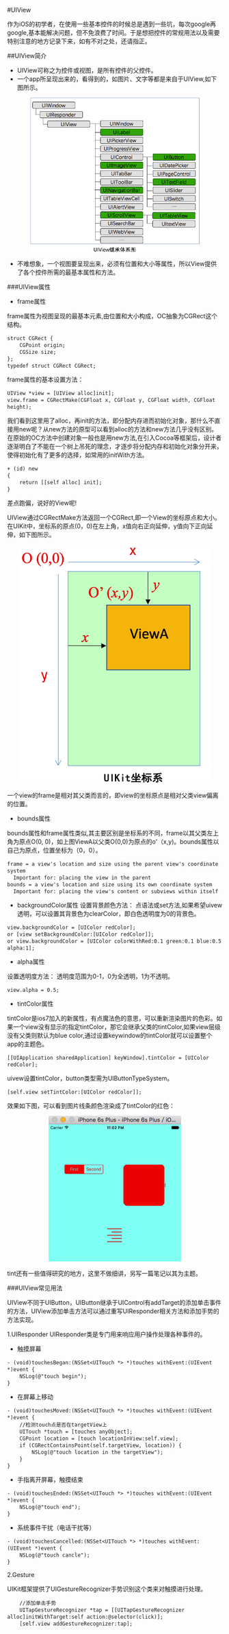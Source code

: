 #UIView

作为iOS的初学者，在使用一些基本控件的时候总是遇到一些坑，每次google再google,基本能解决问题，但不免浪费了时间。于是想把控件的常规用法以及需要特别注意的地方记录下来，如有不对之处，还请指正。

##UIView简介

- UIView可称之为控件或视图，是所有控件的父控件。
- 一个app所呈现出来的，看得到的，如图片、文字等都是来自于UIView,如下图所示。
<div align="center">
<img src = "assets/pic1.png" width="400" height="360"</>
</div>

- 不难想象，一个视图要呈现出来，必须有位置和大小等属性，所以View提供了各个控件所需的最基本属性和方法。

###UIView属性
- frame属性

frame属性为视图呈现的最基本元素,由位置和大小构成，OC抽象为CGRect这个结构。

```objc
struct CGRect {
    CGPoint origin;
    CGSize size;
};
typedef struct CGRect CGRect;
```
frame属性的基本设置方法：
```objc
UIView *view = [UIView alloc]init];
view.frame = CGRectMake(CGFloat x, CGFloat y, CGFloat width, CGFloat height);

```
我们看到这里用了alloc，再init的方法，即分配内存进而初始化对象，那什么不直接用new呢？从new方法的原型可以看到alloc的方法和new方法几乎没有区别。在原始的OC方法中创建对象一般也是用new方法,在引入Cocoa等框架后，设计者逐渐明白了不能在一个树上吊死的理念，才逐步将分配内存和初始化对象分开来，使得初始化有了更多的选择，如常用的initWith方法。
```objc
+ (id) new
{
    return [[self alloc] init];
}
```
差点跑偏，说好的View呢!

UIView通过CGRectMake方法返回一个CGRect,即一个View的坐标原点和大小。在UIKit中，坐标系的原点(0，0)在左上角，x值向右正向延伸，y值向下正向延伸，如下图所示。 
 <div align="center">
      <img  src = "assets/pic2.png"</>
 </div>


一个view的frame是相对其父类而言的，即view的坐标原点是相对父类view偏离的位置。

- bounds属性

bounds属性和frame属性类似,其主要区别是坐标系的不同，frame以其父类左上角为原点O(0, 0)，如上图ViewA以父类O(0,0)为原点的o'（x,y)。bounds属性以自己为原点，位置坐标为（0，0）。

```objc
frame = a view's location and size using the parent view's coordinate system
  Important for: placing the view in the parent
bounds = a view's location and size using its own coordinate system
  Important for: placing the view's content or subviews within itself
```
- backgroundColor属性
设置背景颜色方法：
点语法或set方法,如果希望uivew透明，可以设置其背景色为clearColor，即白色透明度为0的背景色。
```objc
view.backgroundColor = [UIColor redColor];
or [view setBackgroundColor:[UIColor redColor]];
or view.backgroundColor = [UIColor colorWithRed:0.1 green:0.1 blue:0.5 alpha:1];
```
- alpha属性

设置透明度方法：
透明度范围为0-1，0为全透明，1为不透明。

```objc
view.alpha = 0.5;

```

- tintColor属性

tintColor是ios7加入的新属性，有点魔法色的意思，可以重新渲染图片的色彩。如果一个view没有显示的指定tintColor，那它会继承父类的tintColor,如果view层级没有父类则默认为blue color,通过设置keywindow的tintColor就可以设置整个app的主题色。

 
```objc
[[UIApplication sharedApplication] keyWindow].tintColor = [UIColor redColor]; 
``` 
uivew设置tintColor，button类型需为UIButtonTypeSystem。
```objc
[self.view setTintColor:[UIColor redColor]];
``` 
效果如下图，可以看到图片线条颜色渲染成了tintColor的红色：
<div align="center">
<img src = "assets/pic3.png"</>
</div>

tint还有一些值得研究的地方，这里不做细讲，另写一篇笔记以其为主题。

###UIView常见用法

UIView不同于UIButton，UIButton继承于UIControl有addTarget的添加单击事件的方法，UIView添加单击方法可以通过重写UIResponder相关方法和添加手势的方法实现。

1.UIResponder
UIResponder类是专门用来响应用户操作处理各种事件的。



- 触摸屏幕
 
```objc
- (void)touchesBegan:(NSSet<UITouch *> *)touches withEvent:(UIEvent *)event {
    NSLog(@"touch begin");
}

```
- 在屏幕上移动

```objc
- (void)touchesMoved:(NSSet<UITouch *> *)touches withEvent:(UIEvent *)event {
    //检测touch点是否在targetView上
    UITouch *touch = [touches anyObject];
    CGPoint location = [touch locationInView:self.view];
    if (CGRectContainsPoint(self.targetView, location)) {
        NSLog(@"touch location in the targetView");
    }
}

```
- 手指离开屏幕，触摸结束

```objc
- (void)touchesEnded:(NSSet<UITouch *> *)touches withEvent:(UIEvent *)event {
    NSLog(@"touch end");
}

```

- 系统事件干扰（电话干扰等）

```objc
- (void)touchesCancelled:(NSSet<UITouch *> *)touches withEvent:(UIEvent *)event {
    NSLog(@"touch cancle");
}

```

2.Gesture

UIKit框架提供了UIGestureRecognizer手势识别这个类来对触摸进行处理。
```objc
    //添加单击手势
    UITapGestureRecognizer *tap = [[UITapGestureRecognizer alloc]initWithTarget:self action:@selector(click)];
    [self.view addGestureRecognizer:tap];
```

































